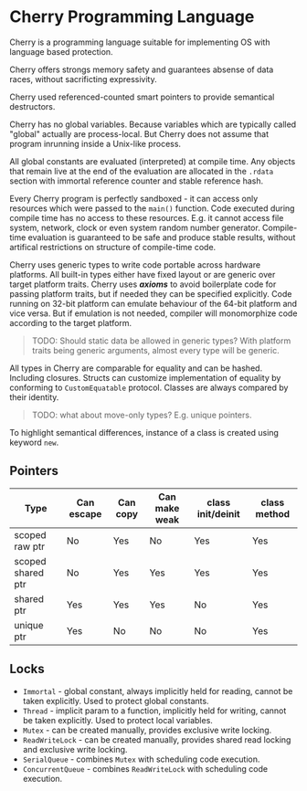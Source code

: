 # Cherry Programming Language

Cherry is a programming language suitable for implementing OS with language based protection.

Cherry offers strongs memory safety and guarantees absense of data races, without sacrificting expressivity.

Cherry used referenced-counted smart pointers to provide semantical destructors.

Cherry has no global variables. Because variables which are typically called "global" actually are process-local.
But Cherry does not assume that program inrunning inside a Unix-like process.

All global constants are evaluated (interpreted) at compile time.
Any objects that remain live at the end of the evaluation are allocated in the `.rdata` section
with immortal reference counter and stable reference hash.

Every Cherry program is perfectly sandboxed - it can access only resources which were passed to the `main()` function.
Code executed during compile time has no access to these resources.
E.g. it cannot access file system, network, clock or even system random number generator.
Compile-time evaluation is guaranteed to be safe and produce stable results, without artifical restrictions on structure of compile-time code.

Cherry uses generic types to write code portable across hardware platforms.
All built-in types either have fixed layout or are generic over target platform traits.
Cherry uses **_axioms_** to avoid boilerplate code for passing platform traits, but if needed they can be specified explicitly.
Code running on 32-bit platform can emulate behaviour of the 64-bit platform and vice versa.
But if emulation is not needed, compiler will monomorphize code according to the target platform.

> TODO: Should static data be allowed in generic types? With platform traits being generic arguments, almost every type will be generic.

All types in Cherry are comparable for equality and can be hashed. Including closures.
Structs can customize implementation of equality by conforming to `CustomEquatable` protocol.
Classes are always compared by their identity.

> TODO: what about move-only types? E.g. unique pointers.

To highlight semantical differences, instance of a class is created using keyword `new`.

## Pointers

| Type              | Can escape | Can copy | Can make weak | class init/deinit | class method |
|-------------------|------------|----------|---------------|-------------------|--------------|
| scoped raw ptr    | No         | Yes      | No            | Yes               | Yes          |
| scoped shared ptr | No         | Yes      | Yes           | Yes               | Yes          |
| shared ptr        | Yes        | Yes      | Yes           | No                | Yes          |
| unique ptr        | Yes        | No       | No            | No                | Yes          |

## Locks

* `Immortal` - global constant, always implicitly held for reading, cannot be taken explicitly. Used to protect global constants.
* `Thread` - implicit param to a function, implicitly held for writing, cannot be taken explicitly. Used to protect local variables.
* `Mutex` - can be created manually, provides exclusive write locking.
* `ReadWriteLock` - can be created manually, provides shared read locking and exclusive write locking.
* `SerialQueue` - combines `Mutex` with scheduling code execution.
* `ConcurrentQueue` - combines `ReadWriteLock` with scheduling code execution.
